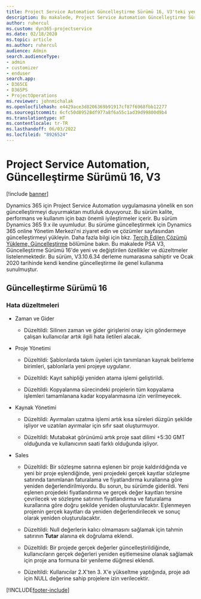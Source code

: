 ```yaml
---
title: Project Service Automation Güncelleştirme Sürümü 16, V3'teki yenilikler veya değişiklikler
description: Bu makalede, Project Service Automation Güncelleştirme Sürümü 16, V3'de bulunan özellikler ve düzeltmeler listelenmektedir.
author: ruhercul
ms.custom: dyn365-projectservice
ms.date: 02/18/2020
ms.topic: article
ms.author: ruhercul
audience: Admin
search.audienceType:
- admin
- customizer
- enduser
search.app:
- D365CE
- D365PS
- ProjectOperations
ms.reviewer: johnmichalak
ms.openlocfilehash: e4429ace3d8206369b91917cf87f6968fbb12277
ms.sourcegitcommit: 6cfc50d89528df977a8f6a55c1ad39d99800d9b4
ms.translationtype: HT
ms.contentlocale: tr-TR
ms.lasthandoff: 06/03/2022
ms.locfileid: "8926524"
---
```

# <a name="project-service-automation-update-release-16-v3"></a>Project Service Automation, Güncelleştirme Sürümü 16, V3

[!include [banner](../includes/psa-now-project-operations.md)]

Dynamics 365 için Project Service Automation uygulamasına yönelik en son güncelleştirmeyi duyurmaktan mutluluk duyuyoruz. Bu sürüm kalite, performans ve kullanım için bazı önemli iyileştirmeler içerir.  Bu sürüm Dynamics 365 9.x ile uyumludur. Bu sürüme güncelleştirmek için Dynamics 365 online Yönetim Merkezi'ni ziyaret edin ve çözümler sayfasından güncelleştirmeyi yükleyin. Daha fazla bilgi için bkz. [Tercih Edilen Çözümü Yükleme, Güncelleştirme](/dynamics365/project-service/upgrade-psa-home-page) bölümüne bakın.
Bu makalede PSA V3, Güncelleştirme Sürümü 16'de yeni ve değiştirilen özellikler ve düzeltmeler listelenmektedir. Bu sürüm, V3.10.6.34 derleme numarasına sahiptir ve Ocak 2020 tarihinde kendi kendine güncelleştirme ile genel kullanıma sunulmuştur.


## <a name="update-release-16"></a>Güncelleştirme Sürümü 16

### <a name="bug-fixes"></a>Hata düzeltmeleri

-   Zaman ve Gider

    -   Düzeltildi: Silinen zaman ve gider girişlerini onay için göndermeye çalışan kullanıcılar artık ilgili hata iletileri alacak.

-   Proje Yönetimi

    -   Düzeltildi: Şablonlarda takım üyeleri için tanımlanan kaynak belirleme birimleri, şablonlarla yeni projeye uygulanır.

    -   Düzeltildi: Kayıt sahipliği yeniden atama işlemi geliştirildi.

    -   Düzeltildi: Kopyalanma sürecindeki projelerin tüm kopyalama işlemleri tamamlanana kadar kopyalanmasına izin verilmeyecek.

-   Kaynak Yönetimi

    -   Düzeltildi: Ayırmaları uzatma işlemi artık kısa süreleri düzgün şekilde işliyor ve uzatılan ayırmalar için sıfır saat oluşturmuyor.

    -   Düzeltildi: Mutabakat görünümü artık proje saat dilimi +5:30 GMT olduğunda ve kullanıcının saati farklı olduğunda işliyor.

-   Sales

    -   Düzeltildi: Bir sözleşme satırına eşlenen bir proje kaldırıldığında ve yeni bir proje eşlendiğinde, yeni projedeki gerçek kayıtlar sözleşme satırında tanımlanan faturalama ve fiyatlandırma kurallarına göre yeniden değerlendirilmiyordu. Bu sorun, bu sürümde giderildi. Yeni eşlenen projedeki fiyatlandırma ve gerçek değer kayıtları tersine çevrilecek ve sözleşme satırının fiyatlandırma ve faturalama kurallarına göre doğru şekilde yeniden oluşturulacaktır. Eşlenmeyen projenin gerçek kayıtları da yeniden değerlendirilecek ve sonuç olarak yeniden oluşturulacaktır.

    -   Düzeltildi: Null değerlerin kalıcı olmamasını sağlamak için tahmin satırının **Tutar** alanına ek doğrulama eklendi.

    -   Düzeltildi: Bir projede gerçek değerler güncelleştirildiğinde, kullanıcıların gerçek değerleri yeniden eşitlemesine olanak sağlamak için proje ana formuna bir yenileme düğmesi eklendi.

    -   Düzeltildi: Kullanıcılar 2.X'ten 3. X'e yükseltme yaptığında, proje adı için NULL değerine sahip projelere izin verilecektir.



[!INCLUDE[footer-include](../includes/footer-banner.md)]
